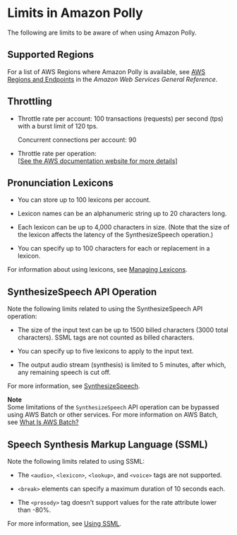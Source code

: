 # Limits in Amazon Polly<a name="limits"></a>

The following are limits to be aware of when using Amazon Polly\.

## Supported Regions<a name="limits-regions"></a>

For a list of AWS Regions where Amazon Polly is available, see [AWS Regions and Endpoints](http://docs.aws.amazon.com/general/latest/gr/rande.html#pol_region) in the *Amazon Web Services General Reference*\.

## Throttling<a name="limits-throttle"></a>

+ Throttle rate per account: 100 transactions \(requests\) per second \(tps\) with a burst limit of 120 tps\.

  Concurrent connections per account: 90 

+ Throttle rate per operation:    
[\[See the AWS documentation website for more details\]](http://docs.aws.amazon.com/polly/latest/dg/limits.html)

## Pronunciation Lexicons<a name="limits-lexicons"></a>

+ You can store up to 100 lexicons per account\.

+ Lexicon names can be an alphanumeric string up to 20 characters long\.

+ Each lexicon can be up to 4,000 characters in size\. \(Note that the size of the lexicon affects the latency of the SynthesizeSpeech operation\.\)

+ You can specify up to 100 characters for each <phoneme> or <alias> replacement in a lexicon\.

For information about using lexicons, see [Managing Lexicons](managing-lexicons.md)\. 

## SynthesizeSpeech API Operation<a name="limits-synthesizespeech"></a>

Note the following limits related to using the SynthesizeSpeech API operation:

+ The size of the input text can be up to 1500 billed characters \(3000 total characters\)\. SSML tags are not counted as billed characters\.

+ You can specify up to five lexicons to apply to the input text\.

+ The output audio stream \(synthesis\) is limited to 5 minutes, after which, any remaining speech is cut off\.

For more information, see [SynthesizeSpeech](API_SynthesizeSpeech.md)\. 

**Note**  
Some limitations of the `SynthesizeSpeech` API operation can be bypassed using AWS Batch or other services\.  For more information on AWS Batch, see [What Is AWS Batch?](http://docs.aws.amazon.com/batch/latest/userguide/what-is-batch.html)

## Speech Synthesis Markup Language \(SSML\)<a name="limits-ssml"></a>

Note the following limits related to using SSML:

+ The `<audio>`, `<lexicon>`, `<lookup>`, and `<voice>` tags are not supported\.

+ `<break>` elements can specify a maximum duration of 10 seconds each\.

+ The `<prosody>` tag doesn't support values for the rate attribute lower than \-80%\.

 For more information, see [Using SSML](ssml.md)\.